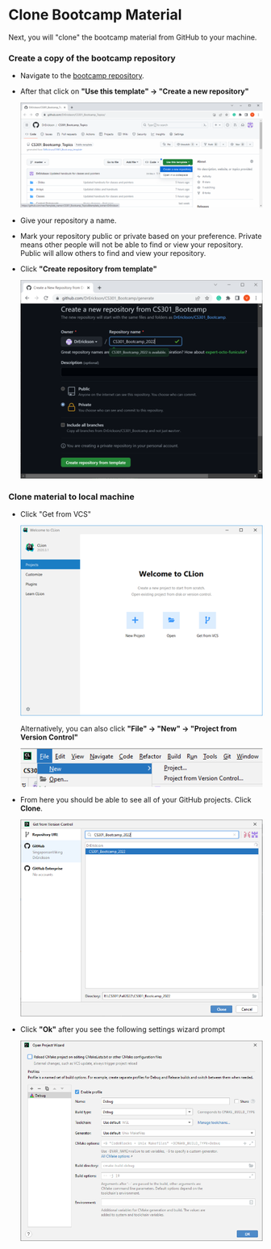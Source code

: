 # Clone Bootcamp Material

Next, you will "clone" the bootcamp material from GitHub to your machine.

### Create a copy of the bootcamp repository

* Navigate to the
  [bootcamp repository](https://github.com/DrErickson/CS301_Bootcamp_Topics).

* After that click on **"Use this template" &rarr; "Create a new repository"**

  ![img_4.png](_md_images/Use_this_template.png)

* Give your repository a name.
* Mark your repository public or private based on
  your preference.  Private means other people will not be able to find or
  view your repository.  Public will allow others to find and view your
  repository.
* Click **"Create repository from template"**

  ![img_6.png](_md_images/Create_a_new_respository_from_Bootcamp.png)

### Clone material to local machine

* Click "Get from VCS"

  ![img_8.png](_md_images/Welcome_to_CLion.png)

  Alternatively, you can also click **"File" &rarr; "New" &rarr; "Project from
  Version Control"**

  ![img_9.png](_md_images/project_from_VC.png)
* From here you should be able to see all of your GitHub projects.  Click
  **Clone**.

  ![img_10.png](_md_images/get_from_vc_clone.png)

* Click **"Ok"** after you see the following settings wizard prompt

  ![img_11.png](_md_images/open_project_wizard.png)
